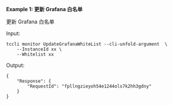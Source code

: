 **Example 1: 更新 Grafana 白名单**

更新 Grafana 白名单

Input: 

```
tccli monitor UpdateGrafanaWhiteList --cli-unfold-argument  \
    --InstanceId xx \
    --Whitelist xx
```

Output: 
```
{
    "Response": {
        "RequestId": "fpllngzieyoh54e1244ols7k2hh3gdny"
    }
}
```

